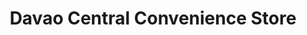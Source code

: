 ---
title: "Davao Central Convenience Store"
url: /davao-city/davao-central-convenience-store-central-park-road/
shop: convenience
---